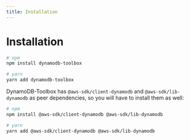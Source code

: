 ```yaml
---
title: Installation
---
```


# Installation

```bash
# npm
npm install dynamodb-toolbox

# yarn
yarn add dynamodb-toolbox
```

DynamoDB-Toolbox has `@aws-sdk/client-dynamodb` and `@aws-sdk/lib-dynamodb` as peer dependencies, so you will have to install them as well:

```bash
# npm
npm install @aws-sdk/client-dynamodb @aws-sdk/lib-dynamodb

# yarn
yarn add @aws-sdk/client-dynamodb @aws-sdk/lib-dynamodb
```
